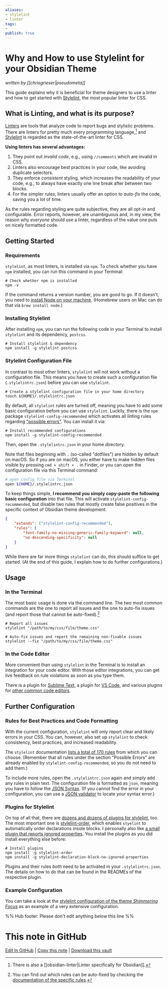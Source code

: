 ```yaml
---
aliases: 
- stylelint
- linter
tags:
- 
publish: true
---
```


# Why and How to use Stylelint for your Obsidian Theme
*written by [[chrisgrieser|pseudometa]]*

This guide explains why it is beneficial for theme designers to use a linter and how to get started with [Stylelint](https://stylelint.io/), the most popular linter for CSS.

## What is Linting, and what is its purpose?
[Linters](https://www.wikiwand.com/en/Lint_(software)) are tools that analyze code to report bugs and stylistic problems. There are linters for pretty much every programming language,[^1] and [Stylelint](https://stylelint.io/) is regarded as the state-of-the-art linter for CSS.

__Using linters has several advantages:__
1. They point out *invalid code*, e.g., using `//comments` which are invalid in CSS.
2. Linters also encourage best practices in your code, like avoiding duplicate selectors.
3. They enforce *consistent* styling, which increases the readability of your code, e.g., to always have exactly one line break after between two blocks.
4. For the simpler rules, linters usually offer an option to *auto-fix* the code, saving you a lot of time.

As the rules regarding styling are quite subjective, they are all opt-in and configurable. Error reports, however, are unambiguous and, in my view, the reason why *everyone* should use a linter, regardless of the value one puts on nicely formatted code.

## Getting Started

### Requirements
`stylelint`, as most linters, is installed via `npm`. To check whether you have `npm` installed, you can run this command in your Terminal:

```shell
# Check whether npm is installed
npm -v
```

If the command returns a version number, you are good to go. If it doesn't, you need to [install Node on your machine](https://docs.npmjs.com/downloading-and-installing-node-js-and-npm). (Homebrew users on Mac can do that via `brew install node`.)

### Installing Stylelint
After installing `npm`, you can run the following code in your Terminal to install `stylelint` and its dependency, `postcss`. 

```shell
# Install stylelint & dependency
npm install -g stylelint postcss
```

### Stylelint Configuration File
In contrast to most other linters, `stylelint` will not work without a configuration file. This means you have to create such a configuration file (`.stylelintrc.json`) before you can use `stylelint`.

```shell
# Create a stylelint configuration file in your home directory
touch ${HOME}/.stylelintrc.json
```

By default, all `stylelint` rules are turned off, meaning you have to add some basic configuration before you can use `stylelint`. Luckily, there is the `npm` package `stylelint-config-recommended` which activates all linting rules regarding ["possible errors"](https://stylelint.io/user-guide/rules/list/#possible-errors). You can install it via:

```shell
# Install recommended configurations
npm install -g stylelint-config-recommended
```

Then, open the `.stylelintrc.json` in your home directory. 

Note that files beginning with `.` (so-called "dotfiles") are hidden by default on macOS. So if you are on macOS, you either have to make hidden files visible by pressing `cmd + shift + .` in Finder, or you can open the configuration file via this Terminal command:

```bash
# open config file via Terminal
open ${HOME}/.stylelintrc.json
```

To keep things simple, __I recommend you simply copy-paste the following basic configuration__ into that file. This will activate `stylelint-config-recommended`, but disable two rules that mostly create false positives in the specific context of Obsidian theme development.

```json
{
	"extends": ["stylelint-config-recommended"],
	"rules": {
		"font-family-no-missing-generic-family-keyword": null,
		"no-descending-specificity": null
	}
}
```

While there are far more things `stylelint` can do, this should suffice to get started. (At the end of this guide, I explain how to do further configurations.)

## Usage

### In the Terminal
The most basic usage is done via the command line. The two most common commands are the one to report all issues and the one to auto-fix issues (and report those that cannot be auto-fixed).[^2]

```shell
# Report all issues
stylelint "/path/to/my/css/file/theme.css"

# Auto-fix issues and report the remaining non-fixable issues
stylelint --fix "/path/to/my/css/file/theme.css"
```

### In the Code Editor
More convenient than using `stylelint` in the Terminal is to install an integration for your code editor. With those editor integrations, you can get live feedback on rule violations as soon as you type them.

There is a plugin for [Sublime Text](https://packagecontrol.io/packages/SublimeLinter-stylelint), a plugin for [VS Code](https://marketplace.visualstudio.com/items?itemName=stylelint.vscode-stylelint), and various plugins for [other common code editors](https://stylelint.io/user-guide/integrations/editor/).

## Further Configuration

### Rules for Best Practices and Code Formatting
With the current configuration, `stylelint` will only report clear and likely errors in your CSS. You can, however, also set up `stylelint` to check consistency, best practices, and increased readability.

The `stylelint` documentation [lists a total of 170 rules](https://stylelint.io/user-guide/rules/list/) from which you can choose. (Remember that all rules under the section "Possible Errors" are already enabled by `stylelint-config-recommended`, so you do not need to add them.)

To include more rules, open the `.stylelintrc.json` again and simply add any rules in plain text. The configuration file is formatted as `json`, meaning you have to follow the [JSON Syntax](https://www.w3schools.com/js/js_json_syntax.asp). (If you cannot find the error in your configuration, you can use a [JSON validator](https://jsonformatter.curiousconcept.com/) to locate your syntax error.)

### Plugins for Stylelint
On top of all that, there are [dozens and dozens of plugins for stylelint](https://github.com/hudochenkov/stylelint-order), too. The most important one is [stylelint-order](https://github.com/hudochenkov/stylelint-order), which enables `styelint` to automatically order declarations inside blocks. I personally also like [a small plugin that reports ignored properties](https://www.npmjs.com/package/stylelint-declaration-block-no-ignored-properties). You install the plugins as you did install everything else before:

```shell
# Install plugins
npm install -g stylelint-order 
npm install -g stylelint-declaration-block-no-ignored-properties
```

Plugins and their rules *both* need to be activated in your `.stylelintrc.json`. The details on how to do that can be found in the READMEs of the respective plugin.

### Example Configuration
You can take a look at the [stylelint configuration of the theme *Shimmering Focus*](https://github.com/chrisgrieser/shimmering-focus/blob/main/.stylelintrc.yml) as an example of a very extensive configuration.

[^1]: There is also a [[obsidian-linter|Linter specifically for Obsidian]].
[^2]: You can find out which rules can be auto-fixed by checking the [documentation of the specific rules](https://stylelint.io/user-guide/rules/list/#possible-errors).

%% Hub footer: Please don't edit anything below this line %%

# This note in GitHub

<span class="git-footer">[Edit In GitHub](https://github.dev/obsidian-community/obsidian-hub/blob/main/04%20-%20Guides%2C%20Workflows%2C%20%26%20Courses/Guides/Why%20and%20How%20to%20use%20Stylelint%20for%20your%20Obsidian%20Theme.md "git-hub-edit-note") | [Copy this note](https://raw.githubusercontent.com/obsidian-community/obsidian-hub/main/04%20-%20Guides%2C%20Workflows%2C%20%26%20Courses/Guides/Why%20and%20How%20to%20use%20Stylelint%20for%20your%20Obsidian%20Theme.md "git-hub-copy-note") | [Download this vault](https://github.com/obsidian-community/obsidian-hub/archive/refs/heads/main.zip "git-hub-download-vault") </span>
